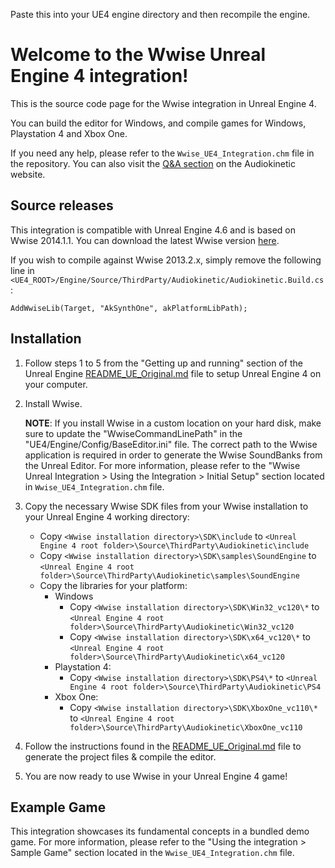 Paste this into your UE4 engine directory and then recompile the engine.





Welcome to the Wwise Unreal Engine 4 integration!
=================================================

This is the source code page for the Wwise integration in Unreal Engine 4.

You can build the editor for Windows, and compile games for Windows, Playstation 4 and Xbox One.

If you need any help, please refer to the `Wwise_UE4_Integration.chm` file in the repository. You can also visit the [Q&A section](https://www.audiokinetic.com/qa/) on the Audiokinetic website.



Source releases
---------------

This integration is compatible with Unreal Engine 4.6 and is based on Wwise 2014.1.1. You can download the latest Wwise version [here](http://www.audiokinetic.com/downloads/).

If you wish to compile against Wwise 2013.2.x, simply remove the following line in `<UE4_ROOT>/Engine/Source/ThirdParty/Audiokinetic/Audiokinetic.Build.cs`: 

	AddWwiseLib(Target, "AkSynthOne", akPlatformLibPath);



Installation
------------

1. Follow steps 1 to 5 from the "Getting up and running" section of the Unreal Engine [README\_UE\_Original.md](https://github.com/audiokinetic/WwiseUE4Integration/blob/4.6/README_UE_Original.md) file to setup Unreal Engine 4 on your computer.
1. Install Wwise.

    **NOTE**: If you install Wwise in a custom location on your hard disk, make sure to update the "WwiseCommandLinePath" in the "UE4/Engine/Config/BaseEditor.ini" file. The correct path to the Wwise application is required in order to generate the Wwise SoundBanks from the Unreal Editor. For more information, please refer to the "Wwise Unreal Integration > Using the Integration > Initial Setup" section located in `Wwise_UE4_Integration.chm` file.
1. Copy the necessary Wwise SDK files from your Wwise installation to your Unreal Engine 4 working directory:
	* Copy `<Wwise installation directory>\SDK\include` to `<Unreal Engine 4 root folder>\Source\ThirdParty\Audiokinetic\include`
	* Copy `<Wwise installation directory>\SDK\samples\SoundEngine` to `<Unreal Engine 4 root folder>\Source\ThirdParty\Audiokinetic\samples\SoundEngine`
	* Copy the libraries for your platform:
		* Windows
			* Copy `<Wwise installation directory>\SDK\Win32_vc120\*` to `<Unreal Engine 4 root folder>\Source\ThirdParty\Audiokinetic\Win32_vc120`
			* Copy `<Wwise installation directory>\SDK\x64_vc120\*` to `<Unreal Engine 4 root folder>\Source\ThirdParty\Audiokinetic\x64_vc120`
		* Playstation 4:
			* Copy `<Wwise installation directory>\SDK\PS4\*` to `<Unreal Engine 4 root folder>\Source\ThirdParty\Audiokinetic\PS4`
		* Xbox One:
			* Copy `<Wwise installation directory>\SDK\XboxOne_vc110\*` to `<Unreal Engine 4 root folder>\Source\ThirdParty\Audiokinetic\XboxOne_vc110`
1. Follow the instructions found in the [README\_UE\_Original.md](https://github.com/audiokinetic/WwiseUE4Integration/blob/4.6/README_UE_Original.md) file to generate the project files & compile the editor.
1. You are now ready to use Wwise in your Unreal Engine 4 game!


Example Game
------------

This integration showcases its fundamental concepts in a bundled demo game. For more information, please refer to the "Using the integration > Sample Game" section located in the `Wwise_UE4_Integration.chm` file.
